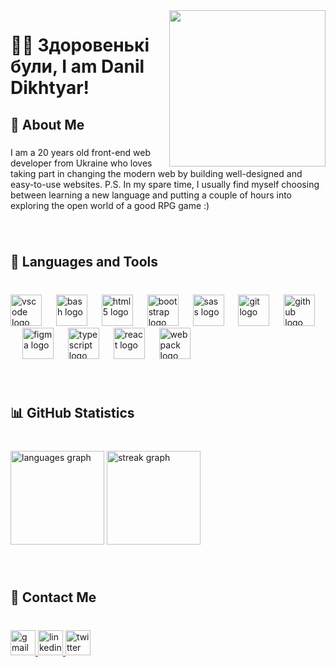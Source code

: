 <img align="right" height="250" src="https://images.fallout.wiki/c/c6/Atx_playericon_perks_11.webp"  />

###

<h1 align="left">👋🏻 Здоровенькі були, I am Danil Dikhtyar!</h1>

###

<h2 align="left">📝 About Me</h2>

###

<p align="left">I am a 20 years old front-end web developer from Ukraine who loves taking part in changing the modern web by building well-designed and easy-to-use websites. P.S. In my spare time, I usually find myself choosing between learning a new language and putting a couple of hours into exploring the open world of a good RPG game :)</p>

###

<br clear="both">

<h2 align="left">🧰 Languages and Tools</h2>

###

<br clear="both">

<div align="left">
  <img src="https://skillicons.dev/icons?i=vscode" height="50" alt="vscode logo"  />
  <img width="15" />
  <img src="https://skillicons.dev/icons?i=bash" height="50" alt="bash logo"  />
  <img width="15" />
  <img src="https://skillicons.dev/icons?i=html" height="50" alt="html5 logo"  />
  <img width="15" />
  <img src="https://skillicons.dev/icons?i=bootstrap" height="50" alt="bootstrap logo"  />
  <img width="15" />
  <img src="https://skillicons.dev/icons?i=sass" height="50" alt="sass logo"  />
  <img width="15" />
  <img src="https://skillicons.dev/icons?i=git" height="50" alt="git logo"  />
  <img width="15" />
  <img src="https://skillicons.dev/icons?i=github" height="50" alt="github logo"  />
  <img width="15" />
  <img src="https://skillicons.dev/icons?i=figma" height="50" alt="figma logo"  />
  <img width="15" />
  <img src="https://skillicons.dev/icons?i=ts" height="50" alt="typescript logo"  />
  <img width="15" />
  <img src="https://skillicons.dev/icons?i=react" height="50" alt="react logo"  />
  <img width="15" />
  <img src="https://skillicons.dev/icons?i=webpack" height="50" alt="webpack logo"  />
</div>

###

<br clear="both">

<h2 align="left">📊 GitHub Statistics</h2>

###

<br clear="both">

<div align="left">
  <img src="https://github-readme-stats.vercel.app/api/top-langs?username=Rock-n-Roll-CRC&locale=en&hide_title=false&layout=compact&card_width=320&langs_count=5&theme=dark&hide_border=true&order=2" height="150" alt="languages graph"  />
  <img src="https://streak-stats.demolab.com?user=Rock-n-Roll-CRC&locale=en&mode=daily&theme=dark&hide_border=true&border_radius=5&order=3" height="150" alt="streak graph"  />
</div>

###

<br clear="both">

<h2 align="left">📱 Contact Me</h2>

###

<br clear="both">

<div align="left">
  <a href="mailto:danil.dikhtyar@gmail.com" target="_blank">
    <img src="https://img.shields.io/static/v1?message=Gmail&logo=gmail&label=&color=D14836&logoColor=white&labelColor=&style=flat" height="40" alt="gmail logo"  />
  </a>
  <a href="https://www.linkedin.com/in/danil-dikhtyar-8b2232306/" target="_blank">
    <img src="https://img.shields.io/static/v1?message=LinkedIn&logo=linkedin&label=&color=0077B5&logoColor=white&labelColor=&style=flat" height="40" alt="linkedin logo"  />
  </a>
  <a href="https://x.com/Rock_n_Roll_CRC" target="_blank">
    <img src="https://img.shields.io/static/v1?message=Twitter&logo=twitter&label=&color=1DA1F2&logoColor=white&labelColor=&style=flat" height="40" alt="twitter logo"  />
  </a>
</div>

###
